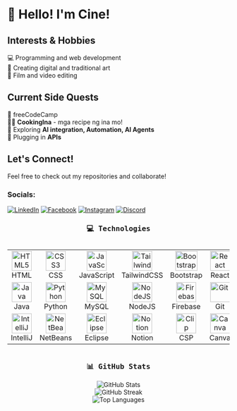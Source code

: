 # 👋 Hello! I'm Cine!

## Interests & Hobbies <br/>
💻 Programming and web development <br/>
🎨 Creating digital and traditional art <br/>
🎥 Film and video editing

## Current Side Quests <br/>
👾 freeCodeCamp <br/>
👩‍🍳 **CookingIna** - mga recipe ng ina mo! <br/>
🤖 Exploring **AI integration, Automation, AI Agents**  <br/>
🔌 Plugging in **APIs**

## Let's Connect!<br/>
Feel free to check out my repositories and collaborate!


### Socials:
[![LinkedIn](https://img.shields.io/badge/LinkedIn-%230077B5.svg?logo=linkedin&logoColor=white)](https://www.linkedin.com/in/francine-ysabel-dalida-bb16a2343/)  [![Facebook](https://img.shields.io/badge/Facebook-%231877F2.svg?logo=Facebook&logoColor=white)](https://facebook.com/ysabel.dalida.15) [![Instagram](https://img.shields.io/badge/Instagram-%23E4405F.svg?logo=Instagram&logoColor=white)](https://instagram.com/pan_chingg) [![Discord](https://img.shields.io/badge/Discord-%237289DA.svg?logo=discord&logoColor=white)](https://discord.gg/peamupbubbber)

<!-- Technologies -->
<h3 align="center"><samp>💻 Technologies</samp></h3>
<div style="display: flex; align-items: flex-start; align: center">
  <table align="center">
    <tr>
      <td align="center" width="100">
        <img src="https://cdn.jsdelivr.net/gh/devicons/devicon/icons/html5/html5-original.svg" width="45" height="45" alt="HTML5" />
        <br>HTML
      </td>
      <td align="center" width="100">
        <img src="https://cdn.jsdelivr.net/gh/devicons/devicon/icons/css3/css3-original.svg" width="45" height="45" alt="CSS3" />
        <br>CSS
      </td>
      <td align="center" width="100">
        <img src="https://cdn.jsdelivr.net/gh/devicons/devicon/icons/javascript/javascript-original.svg" width="45" height="45" alt="JavaScript" />
        <br>JavaScript
      </td>
      <td align="center" width="100">
        <img src="https://cdn.jsdelivr.net/gh/devicons/devicon/icons/tailwindcss/tailwindcss-original.svg" width="45" height="45" alt="TailwindCSS" />
        <br>TailwindCSS
      </td>
      <td align="center" width="100">
        <img src="https://upload.wikimedia.org/wikipedia/commons/thumb/b/b2/Bootstrap_logo.svg/2560px-Bootstrap_logo.svg.png" alt="Bootstrap" width="50" height="45" />
        <br>Bootstrap
      </td>
      <td align="center" width="100">
        <img src="https://cdn.jsdelivr.net/gh/devicons/devicon/icons/react/react-original.svg" width="45" height="45" alt="React" />
        <br>React
      </td>
     <td align="center" width="100">
        <img src="https://upload.wikimedia.org/wikipedia/commons/thumb/f/f1/Vitejs-logo.svg/2078px-Vitejs-logo.svg.png" width="45" height="45" alt="Vite" />
        <br>Vite
      </td>
      <td align="center" width="100">
        <img src="https://skillicons.dev/icons?i=figma" width="45" height="45" alt="Figma" />
        <br>Figma
      </td>
    </tr>
    <tr>
      <td align="center" width="100">
        <img src="https://cdn.jsdelivr.net/gh/devicons/devicon/icons/java/java-original.svg" width="45" height="45" alt="Java" />
        <br>Java
      </td>
      <td align="center" width="100">
        <img src="https://cdn.jsdelivr.net/gh/devicons/devicon/icons/python/python-original.svg" width="45" height="45" alt="Python" />
        <br>Python
      </td>
      <td align="center" width="100">
        <img src="https://cdn.jsdelivr.net/gh/devicons/devicon/icons/mysql/mysql-original.svg" width="45" height="45" alt="MySQL" />
        <br>MySQL
      </td>
      <td align="center" width="100">
        <img src="https://cdn.jsdelivr.net/gh/devicons/devicon/icons/nodejs/nodejs-original.svg" width="45" height="45" alt="NodeJS" />
        <br>NodeJS
      </td>
      <td align="center" width="100">
        <img src="https://cdn.jsdelivr.net/gh/devicons/devicon/icons/firebase/firebase-plain.svg" width="45" height="45" alt="Firebase" />
        <br>Firebase
      </td>
      <td align="center" width="100">
        <img src="https://cdn.jsdelivr.net/gh/devicons/devicon/icons/git/git-original.svg" width="45" height="45" alt="Git" />
        <br>Git
      </td>
      <td align="center" width="100">
        <img src="https://raw.githubusercontent.com/detain/svg-logos/master/svg/g/github-icon-2.svg" alt="GitHub" width="45" height="45" />
        <br>GitHub
      </td>
      <td align="center" width="100">
        <img src="https://upload.wikimedia.org/wikipedia/commons/thumb/9/9a/Visual_Studio_Code_1.35_icon.svg/2048px-Visual_Studio_Code_1.35_icon.svg.png" alt="Visual Studio Code" width="45" height="45" />
        <br>VsCode
      </td>
    </tr>
    <tr>
      <td align="center" width="100">
        <img src="https://cdn.jsdelivr.net/gh/devicons/devicon/icons/intellij/intellij-original.svg" width="45" height="45" alt="IntelliJ" />
        <br>IntelliJ
      </td>
      <td align="center" width="100">
        <img src="https://upload.wikimedia.org/wikipedia/commons/9/98/Apache_NetBeans_Logo.svg" width="45" height="45" alt="NetBeans" />
        <br>NetBeans
      </td>
      <td align="center" width="100">
        <img src="https://cdn.jsdelivr.net/gh/devicons/devicon/icons/eclipse/eclipse-plain.svg" width="45" height="45" alt="Eclipse" />
        <br>Eclipse
      </td>
      <td align="center" width="100">
        <img src="https://upload.wikimedia.org/wikipedia/commons/4/45/Notion_app_logo.png" width="45" height="45" alt="Notion" />
        <br>Notion
      </td>
      <td align="center" width="100">
        <img src="https://upload.wikimedia.org/wikipedia/en/6/66/Clip_Studio_Paint_app_logo.png" alt="Clip Studio Paint" width="45" height="45" />
        <br>CSP
      </td>
      <td align="center" width="100">
        <img src="https://static.vecteezy.com/system/resources/previews/032/329/173/non_2x/canva-icon-logo-symbol-free-png.png" alt="Canva" width="45" height="45" alt="Canva" />
        <br>Canva
      </td>
      <td align="center" width="100">
        <img src="https://upload.wikimedia.org/wikipedia/commons/a/af/Adobe_Photoshop_CC_icon.svg" width="45" height="45" alt="Photoshop" />
        <br>Photoshop
      </td>
      <td align="center" width="100">
        <img src="https://upload.wikimedia.org/wikipedia/commons/thumb/6/69/Logo_Aseprite.svg/800px-Logo_Aseprite.svg.png" alt="Aseprite" width="45" height="45" />
        <br>Aseprite
      </td>
    </tr>
  </table>
</div>



<h3 align="center"><samp>📊 GitHub Stats</samp></h3>
<p align="center">
  <img src="https://github-readme-stats.vercel.app/api?username=cinedalida&theme=github_dark&hide_border=true&include_all_commits=false&count_private=false" alt="GitHub Stats" /><br/>
  <img src="https://nirzak-streak-stats.vercel.app/?user=cinedalida&theme=github_dark&hide_border=true" alt="GitHub Streak" /><br/>
  <img src="https://github-readme-stats.vercel.app/api/top-langs/?username=cinedalida&theme=github_dark&hide_border=true&include_all_commits=false&count_private=false&layout=compact" alt="Top Languages" />
</p>


